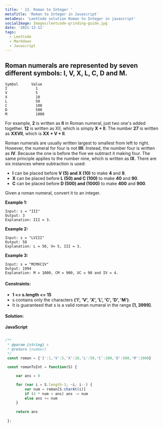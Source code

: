 ```yaml
---
title: ' 13. Roman to Integer '
metaTitle: 'Roman to Integer in Javascript'
metaDesc: 'LeetCode solution Roman to Integer in javascript'
socialImage: Images/leetcode-grinding-guide.jpg
date: '2021-12-11'
tags:
  - LeetCode
  - Markdown
  - Javascript
---
```


## Roman numerals are represented by seven different symbols: __I, V, X, L, C, D__ and __M__.

```
Symbol      Value
I             1
V             5
X             10
L             50
C             100
D             500
M             1000
```

For example, __2__ is written as __II__ in Roman numeral, just two one's added together. __12__ is written as XII, which is simply __X + II__. The number __27__ is written as __XXVII__, which is __XX + V + II__.

Roman numerals are usually written largest to smallest from left to right. However, the numeral for four is not __IIII__. Instead, the number four is written as __IV__. Because the one is before the five we subtract it making four. The same principle applies to the number nine, which is written as __IX__. There are six instances where subtraction is used:

* __I__ can be placed before __V (5) and X (10)__ to make __4__ and __9__. 
* __X__ can be placed before __L (50) and C (100)__ to make __40__ and __90__. 
* __C__ can be placed before __D (500) and  (1000)__ to make __400__ and __900__.

Given a roman numeral, convert it to an integer.

 
__Example 1:__
```
Input: s = "III"
Output: 3
Explanation: III = 3.
```

__Example 2:__
```
Input: s = "LVIII"
Output: 58
Explanation: L = 50, V= 5, III = 3.
```

__Example 3:__
```
Input: s = "MCMXCIV"
Output: 1994
Explanation: M = 1000, CM = 900, XC = 90 and IV = 4.
```

#### __Constraints:__

* __1 <= s.length <= 15__
* s contains only the characters __('I', 'V', 'X', 'L', 'C', 'D', 'M')__.
* It is guaranteed that s is a valid roman numeral in the range __[1, 3999]__.

#### __Solution:__ 

__JavaScript__

```js

/**
 * @param {string} s
 * @return {number}
 */
 const roman = {'I':1,'V':5,'X':10,'L':50,'C':100,'D':500,'M':1000}

 const romanToInt = function(S) {

     var ans = 0

     for (var i = S.length-1; ~i; i--) {
         var num = roman[S.charAt(i)]
         if (4 * num < ans) ans -= num
         else ans += num
     }
     
     return ans
     
 };

```
